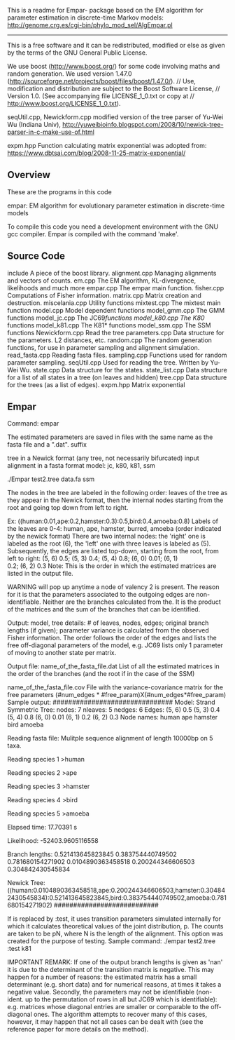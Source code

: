 
This is a readme for Empar- package based on the EM algorithm for parameter estimation in discrete-time Markov models:
http://genome.crg.es/cgi-bin/phylo_mod_sel/AlgEmpar.pl

----------------------------------------------------
This is a free software and it can be redistributed, modified or else as given by the terms of the GNU General Public License.

We use boost (http://www.boost.org/) for some code involving maths and random generation. We used
version 1.47.0 (http://sourceforge.net/projects/boost/files/boost/1.47.0/).
// Use, modification and distribution are subject to the Boost Software License,
// Version 1.0. (See accompanying file LICENSE_1_0.txt or copy at
// http://www.boost.org/LICENSE_1_0.txt).

seqUtil.cpp, Newickform.cpp   modified version of the tree parser of Yu-Wei Wu (Indiana Univ), http://yuweibioinfo.blogspot.com/2008/10/newick-tree-parser-in-c-make-use-of.html

expm.hpp Function calculating matrix exponential was adopted from: https://www.dbtsai.com/blog/2008-11-25-matrix-exponential/


Overview
----------------------------------------------------
These are the programs in this code

empar:          EM algorithm for evolutionary parameter estimation in discrete-time models

To compile this code you need a development environment with the GNU gcc compiler. 
Empar is compiled with the command 'make'.



Source Code
----------------------------------------------------

include             A piece of the boost library.
alignment.cpp       Managing alignments and vectors of counts.
em.cpp              The EM algorithm, KL-divergence, likelihoods and much more
empar.cpp           The empar main function.
fisher.cpp          Computations of Fisher information.
matrix.cpp          Matrix creation and destruction.
miscelania.cpp      Utility functions
mixtest.cpp         The mixtest main function
model.cpp           Model dependent functions
model_gmm.cpp       The GMM functions
model_jc.cpp        The JC69*functions
model_k80.cpp       The K80* functions
model_k81.cpp       The K81* functions
model_ssm.cpp       The SSM functions
Newickform.cpp      Read the tree
parameters.cpp      Data structure for the parameters. L2 distances, etc.
random.cpp          The random generation functions, for use in parameter sampling and alignment simulation.
read_fasta.cpp      Reading fasta files.
sampling.cpp        Functions used for random parameter sampling.
seqUtil.cpp         Used for reading the tree. Written by Yu-Wei Wu.
state.cpp           Data structure for the states.
state_list.cpp      Data structure for a list of all states in a tree (on leaves and hidden)
tree.cpp            Data structure for the trees (as a list of edges).
expm.hpp	    Matrix exponential 



Empar
----------------------------------------------------

Command:
empar <tree file> <fasta file> <model>


The estimated parameters are saved in files with the same name as the fasta file and a ".dat". suffix

  <tree file>   tree in  a Newick format (any tree, not necessarily bifurcated)
  <fasta file>  input alignment in a fasta format
  <model>       model: jc, k80, k81, ssm


./Empar test2.tree data.fa ssm

The nodes in the tree are labeled in the following order:
leaves of the tree as they appear in the Newick format, then the internal nodes starting from the root and going top down from left to right.

Ex:
  ((human:0.01,ape:0.2,hamster:0.3):0.5,bird:0.4,amoeba:0.8)
  Labels of the leaves are 0-4: human, ape, hamster, burred, amoeba (order indicated by the newick format)
  There are two internal nodes: the 'right' one is labeled as the root (6), the 'left' one with three leaves is labeled as (5).
  Subsequently, the edges are listed top-down, starting from the root, from left to right: (5, 6)  0.5; (5, 3)  0.4;  (5, 4)  0.8;  (6, 0)  0.01;  (6, 1)     
  0.2;  (6, 2)  0.3
Note: This is the order in which the estimated matrices are listed in the output file.

WARNING will pop up anytime a node of valency 2 is present. The reason for it is that the parameters associated to the outgoing edges are non-identifiable. Neither are the branches calculated from the. It is the product of the matrices and the sum of the branches that can be identified.

Output:
     model, tree details: # of leaves, nodes, edges; original branch lengths (if given);
     parameter variance is calculated from the observed Fisher information. The order follows the order of the edges and lists 
the free off-diagonal parameters of the model, e.g. JC69 lists only 1 parameter of moving to another state per matrix.

Output file: 
name_of_the_fasta_file.dat
    List of all the estimated matrices in the order of the branches (and the root if in the case of the SSM)

name_of_the_fasta_file.cov
    File with the variance-covariance matrix for the free parameters (#num_edges * #free_param)X(#num_edges*#free_param)
Sample output:
###############################
Model: Strand Symmetric
Tree:
nodes:   7
nleaves: 5
nedges:  6
Edges:
  (5, 6)  0.5
  (5, 3)  0.4
  (5, 4)  0.8
  (6, 0)  0.01
  (6, 1)  0.2
  (6, 2)  0.3
Node names: human ape hamster bird amoeba 

Reading fasta file:
Mulitple sequence alignment of length 10000bp on 5 taxa.

Reading species 1 >human

Reading species 2 >ape

Reading species 3 >hamster

Reading species 4 >bird

Reading species 5 >amoeba

Elapsed time: 17.70391 s

Likelihood: -52403.9605116558

Branch lengths: 
0.521413645823845  0.383754440749502  0.781680154271902  0.0104890363458518  0.200244346606503  0.304842430545834  

Newick Tree:
((human:0.0104890363458518,ape:0.200244346606503,hamster:0.304842430545834):0.521413645823845,bird:0.383754440749502,amoeba:0.781680154271902)
###########################

If <fasta file> is replaced by :test, it uses transition parameters simulated internally for which it calculates theoretical
values of the joint distribution, p. The counts are taken to be pN, where N is the length of the alignment.
This option was created for the purpose of testing.
Sample command:
./empar test2.tree :test k81

IMPORTANT REMARK:
If one of the output branch lengths is given as 'nan' it is due to the determinant of the transition matrix is negative.
This may happen for a number of reasons: the estimated matrix has a small determinant (e.g. short data) and for numerical reasons, at times it takes a negative value. Secondly, the parameters may not be identifiable (non-ident. up to the permutation of rows in all but JC69 which is identifiable): e.g. matrices whose diagonal entries are smaller or comparable to the off-diagonal ones. The algorithm attempts to recover many of this cases, however, it may happen that not all cases can be dealt with (see the reference paper for more details on the method). 


